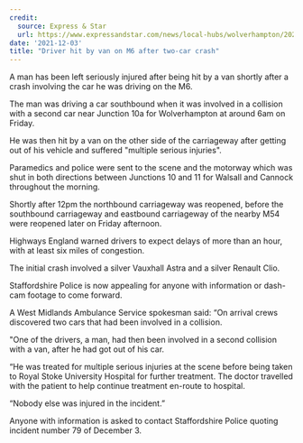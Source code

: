 ```yaml
---
credit:
  source: Express & Star
  url: https://www.expressandstar.com/news/local-hubs/wolverhampton/2021/12/03/pedestrian-injured-on-the-m6-after-exiting-car-following-two-car-collision/
date: '2021-12-03'
title: "Driver hit by van on M6 after two-car crash"
---
```

A man has been left seriously injured after being hit by a van shortly after a crash involving the car he was driving on the M6.

The man was driving a car southbound when it was involved in a collision with a second car near Junction 10a for Wolverhampton at around 6am on Friday.

He was then hit by a van on the other side of the carriageway after getting out of his vehicle and suffered "multiple serious injuries".

Paramedics and police were sent to the scene and the motorway which was shut in both directions between Junctions 10 and 11 for Walsall and Cannock throughout the morning.

Shortly after 12pm the northbound carriageway was reopened, before the southbound carriageway and eastbound carriageway of the nearby M54 were reopened later on Friday afternoon.

Highways England warned drivers to expect delays of more than an hour, with at least six miles of congestion.

The initial crash involved a silver Vauxhall Astra and a silver Renault Clio.

Staffordshire Police is now appealing for anyone with information or dash-cam footage to come forward.

A West Midlands Ambulance Service spokesman said: “On arrival crews discovered two cars that had been involved in a collision.

"One of the drivers, a man, had then been involved in a second collision with a van, after he had got out of his car.

“He was treated for multiple serious injuries at the scene before being taken to Royal Stoke University Hospital for further treatment. The doctor travelled with the patient to help continue treatment en-route to hospital.

“Nobody else was injured in the incident.”

Anyone with information is asked to contact Staffordshire Police quoting incident number 79 of December 3.
